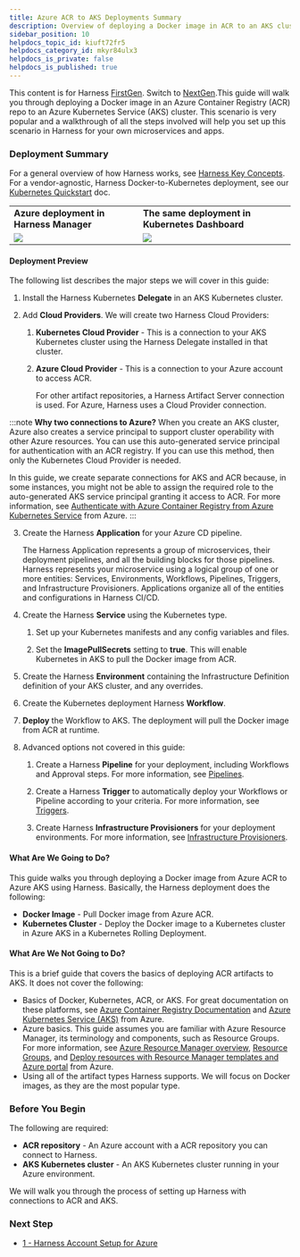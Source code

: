 ```yaml
---
title: Azure ACR to AKS Deployments Summary
description: Overview of deploying a Docker image in ACR to an AKS cluster.
sidebar_position: 10
helpdocs_topic_id: kiuft72fr5
helpdocs_category_id: mkyr84ulx3
helpdocs_is_private: false
helpdocs_is_published: true
---
```


This content is for Harness [FirstGen](/docs/get-started/harness-first-gen-vs-harness-next-gen.md). Switch to [NextGen](/docs/continuous-delivery/deploy-srv-diff-platforms/azure/azure-cd-quickstart.md).This guide will walk you through deploying a Docker image in an Azure Container Registry (ACR) repo to an Azure Kubernetes Service (AKS) cluster. This scenario is very popular and a walkthrough of all the steps involved will help you set up this scenario in Harness for your own microservices and apps.

### Deployment Summary

For a general overview of how Harness works, see [Harness Key Concepts](../../../starthere-firstgen/harness-key-concepts.md). For a vendor-agnostic, Harness Docker-to-Kubernetes deployment, see our [Kubernetes Quickstart](../../../first-gen-quickstarts/kubernetes-quickstart.md) doc.

|  |  |
| --- | --- |
| **Azure deployment in Harness Manager** | **The same deployment in Kubernetes Dashboard** |
| ![](./static/_azure-deploy-in-harness-mgr.png) | ![](./static/_azure-deploy-in-k8s.png) |

#### Deployment Preview

The following list describes the major steps we will cover in this guide:

1. Install the Harness Kubernetes **Delegate** in an AKS Kubernetes cluster.
2. Add **Cloud Providers**. We will create two Harness Cloud Providers:

	1. **Kubernetes Cloud Provider** - This is a connection to your AKS Kubernetes cluster using the Harness Delegate installed in that cluster.
	
	2. **Azure Cloud Provider** - This is a connection to your Azure account to access ACR. 
	
	   For other artifact repositories, a Harness Artifact Server connection is used. For Azure, Harness uses a Cloud Provider connection.
		 
:::note
**Why two connections to Azure?** When you create an AKS cluster, Azure also creates a service principal to support cluster operability with other Azure resources. You can use this auto-generated service principal for authentication with an ACR registry. If you can use this method, then only the Kubernetes Cloud Provider is needed.  
  
In this guide, we create separate connections for AKS and ACR because, in some instances, you might not be able to assign the required role to the auto-generated AKS service principal granting it access to ACR. For more information, see [Authenticate with Azure Container Registry from Azure Kubernetes Service](https://docs.microsoft.com/en-us/azure/container-registry/container-registry-auth-aks) from Azure.
:::
	 
3. Create the Harness **Application** for your Azure CD pipeline. 

   The Harness Application represents a group of microservices, their deployment pipelines, and all the building blocks for those pipelines. Harness represents your microservice using a logical group of one or more entities: Services, Environments, Workflows, Pipelines, Triggers, and Infrastructure Provisioners. Applications organize all of the entities and configurations in Harness CI/CD.

4. Create the Harness **Service** using the Kubernetes type.

	1. Set up your Kubernetes manifests and any config variables and files.
	
	2. Set the **ImagePullSecrets** setting to **true**. This will enable Kubernetes in AKS to pull the Docker image from ACR.
	
5. Create the Harness **Environment** containing the Infrastructure Definition definition of your AKS cluster, and any overrides.
6. Create the Kubernetes deployment Harness **Workflow**.
7. **Deploy** the Workflow to AKS. The deployment will pull the Docker image from ACR at runtime.
8. Advanced options not covered in this guide:

	1. Create a Harness **Pipeline** for your deployment, including Workflows and Approval steps. For more information, see [Pipelines](../../model-cd-pipeline/pipelines/pipeline-configuration.md).
	
	2. Create a Harness **Trigger** to automatically deploy your Workflows or Pipeline according to your criteria. For more information, see [Triggers](../../model-cd-pipeline/triggers/add-a-trigger-2.md).
	
	3. Create Harness **Infrastructure Provisioners** for your deployment environments. For more information, see [Infrastructure Provisioners](../../model-cd-pipeline/infrastructure-provisioner/add-an-infra-provisioner.md).

#### What Are We Going to Do?

This guide walks you through deploying a Docker image from Azure ACR to Azure AKS using Harness. Basically, the Harness deployment does the following:

* **Docker Image** - Pull Docker image from Azure ACR.
* **Kubernetes Cluster** - Deploy the Docker image to a Kubernetes cluster in Azure AKS in a Kubernetes Rolling Deployment.

#### What Are We Not Going to Do?

This is a brief guide that covers the basics of deploying ACR artifacts to AKS. It does not cover the following:

* Basics of Docker, Kubernetes, ACR, or AKS. For great documentation on these platforms, see [Azure Container Registry Documentation](https://docs.microsoft.com/en-us/azure/container-registry/) and [Azure Kubernetes Service (AKS)](https://docs.microsoft.com/en-us/azure/aks/) from Azure.
* Azure basics. This guide assumes you are familiar with Azure Resource Manager, its terminology and components, such as Resource Groups. For more information, see [Azure Resource Manager overview](https://docs.microsoft.com/en-us/azure/azure-resource-manager/resource-group-overview), [Resource Groups](https://docs.microsoft.com/en-us/azure/azure-resource-manager/resource-group-overview#resource-groups), and [Deploy resources with Resource Manager templates and Azure portal](https://docs.microsoft.com/en-us/azure/azure-resource-manager/resource-group-template-deploy-portal) from Azure.
* Using all of the artifact types Harness supports. We will focus on Docker images, as they are the most popular type.

### Before You Begin

The following are required:

* **ACR repository** - An Azure account with a ACR repository you can connect to Harness.
* **AKS Kubernetes cluster** - An AKS Kubernetes cluster running in your Azure environment.

We will walk you through the process of setting up Harness with connections to ACR and AKS.

### Next Step

* [1 - Harness Account Setup for Azure](1-harness-account-setup.md)

